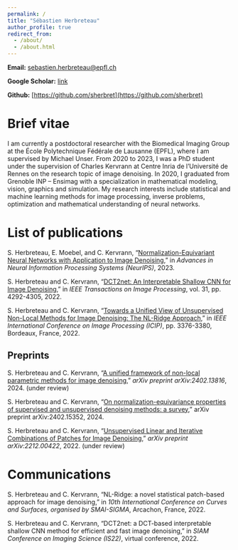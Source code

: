 ```yaml
---
permalink: /
title: "Sébastien Herbreteau"
author_profile: true
redirect_from: 
  - /about/
  - /about.html
---
```


**Email:** sebastien.herbreteau@epfl.ch

**Google Scholar:** [link](https://scholar.google.com/citations?user=49pGY58AAAAJ&hl=fr&oi=ao)

**Github:** [https://github.com/sherbret](https://github.com/sherbret)


Brief vitae
======

I am currently a postdoctoral researcher with the Biomedical Imaging Group at the École Polytechnique Fédérale de Lausanne (EPFL), where I am supervised by Michael Unser. From 2020 to 2023, I was a PhD student under the supervision of Charles Kervrann at Centre Inria de l’Université de Rennes on the research topic of image denoising. In 2020, I graduated from Grenoble INP – Ensimag with a specialization in mathematical modeling, vision, graphics and simulation. My research interests include statistical and machine learning methods for image processing, inverse problems, optimization and mathematical understanding of neural networks.

List of publications
======

S. Herbreteau, E. Moebel, and C. Kervrann, “[Normalization-Equivariant Neural Networks with Application to Image Denoising](https://papers.nips.cc/paper_files/paper/2023/hash/12143893d9d37c3569dda800b95cabd9-Abstract-Conference.html),” in *Advances in Neural Information Processing Systems (NeurIPS)*, 2023.

S. Herbreteau and C. Kervrann, “[DCT2net: An Interpretable Shallow CNN for Image Denoising](https://ieeexplore.ieee.org/document/9799727),” in *IEEE Transactions on Image Processing*, vol. 31, pp. 4292-4305, 2022.

S. Herbreteau and C. Kervrann, “[Towards a Unified View of Unsupervised Non-Local Methods for Image Denoising: The NL-Ridge Approach](https://ieeexplore.ieee.org/document/9897992),” in *IEEE International Conference on Image Processing (ICIP)*, pp. 3376-3380, Bordeaux, France, 2022.

Preprints
------

S. Herbreteau and C. Kervrann, “[A unified framework of non-local parametric methods
for image denoising](https://arxiv.org/abs/2402.13816),” *arXiv preprint arXiv:2402.13816*, 2024. (under review)

S. Herbreteau and C. Kervrann, “[On normalization-equivariance properties of supervised
and unsupervised denoising methods: a survey](https://arxiv.org/abs/2402.15352),” arXiv preprint arXiv:2402.15352, 2024.

S. Herbreteau and C. Kervrann, “[Unsupervised Linear and Iterative Combinations of Patches for Image Denoising](https://arxiv.org/abs/2212.00422),” *arXiv preprint arXiv:2212.00422*, 2022. (under review)

Communications
======

S. Herbreteau and C. Kervrann, “NL-Ridge: a novel statistical patch-based approach for image denoising,”  in *10th International Conference on Curves and Surfaces, organised by SMAI-SIGMA*, Arcachon, France, 2022.

S. Herbreteau and C. Kervrann, “DCT2net: a DCT-based interpretable shallow CNN method for efficient and fast image denoising,”  in *SIAM Conference on Imaging Science (IS22)*, virtual conference, 2022.
